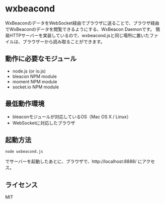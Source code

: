 # wxbeacond

WxBeaconのデータをWebSocket経由でブラウザに送ることで、ブラウザ経由でWxBeaconのデータを閲覧できるようにする、WxBeacon Daemonです。
簡易HTTPサーバーを実装しているので、wxbeacond.jsと同じ場所に置いたファイルは、ブラウザーから読み取ることができます。

## 動作に必要なモジュール

* node.js (or io.js)
* bleacon NPM module
* moment NPM module
* socket.io NPM module

## 最低動作環境

* bleaconモジュールが対応しているOS（Mac OS X / Linux）
* WebSocketに対応したブラウザ

## 起動方法

```Shell
node wxbeacond.js
```

でサーバーを起動したあとに、ブラウザで、http://localhost:8888/ にアクセス。

## ライセンス

MIT

